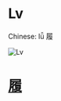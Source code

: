 # Lv

Chinese: lǚ 履

![Lv](https://88o.io/wp-content/uploads/2018/09/10-e5b1a5lv.jpg)

# [履](./e5b1a5lv_cn.md)

